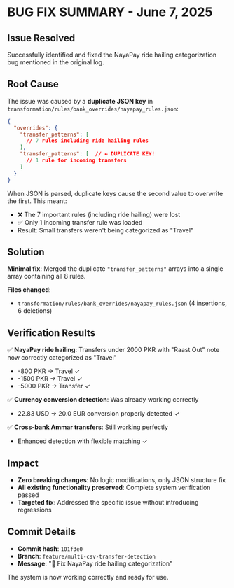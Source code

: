 # BUG FIX SUMMARY - June 7, 2025

## Issue Resolved
Successfully identified and fixed the NayaPay ride hailing categorization bug mentioned in the original log.

## Root Cause
The issue was caused by a **duplicate JSON key** in `transformation/rules/bank_overrides/nayapay_rules.json`:

```json
{
  "overrides": {
    "transfer_patterns": [
      // 7 rules including ride hailing rules
    ],
    "transfer_patterns": [  // ← DUPLICATE KEY!
      // 1 rule for incoming transfers
    ]
  }
}
```

When JSON is parsed, duplicate keys cause the second value to overwrite the first. This meant:
- ❌ The 7 important rules (including ride hailing) were lost
- ✅ Only 1 incoming transfer rule was loaded
- Result: Small transfers weren't being categorized as "Travel"

## Solution
**Minimal fix**: Merged the duplicate `"transfer_patterns"` arrays into a single array containing all 8 rules.

**Files changed**: 
- `transformation/rules/bank_overrides/nayapay_rules.json` (4 insertions, 6 deletions)

## Verification Results
✅ **NayaPay ride hailing**: Transfers under 2000 PKR with "Raast Out" note now correctly categorized as "Travel"
- -800 PKR → Travel ✓
- -1500 PKR → Travel ✓  
- -5000 PKR → Transfer ✓

✅ **Currency conversion detection**: Was already working correctly
- 22.83 USD → 20.0 EUR conversion properly detected ✓

✅ **Cross-bank Ammar transfers**: Still working perfectly
- Enhanced detection with flexible matching ✓

## Impact
- **Zero breaking changes**: No logic modifications, only JSON structure fix
- **All existing functionality preserved**: Complete system verification passed
- **Targeted fix**: Addressed the specific issue without introducing regressions

## Commit Details
- **Commit hash**: `101f3e0`
- **Branch**: `feature/multi-csv-transfer-detection`
- **Message**: "🐛 Fix NayaPay ride hailing categorization"

The system is now working correctly and ready for use.
